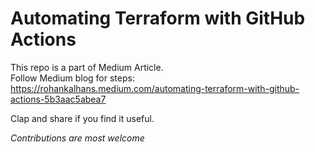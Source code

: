# Automating Terraform with GitHub Actions

This repo is a part of Medium Article. <br>
Follow Medium blog for steps: https://rohankalhans.medium.com/automating-terraform-with-github-actions-5b3aac5abea7

Clap and share if you find it useful.

_Contributions are most welcome_
